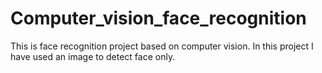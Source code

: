 # Computer_vision_face_recognition
This is face recognition project based on computer vision. In this project I have used an image to detect face only. 
